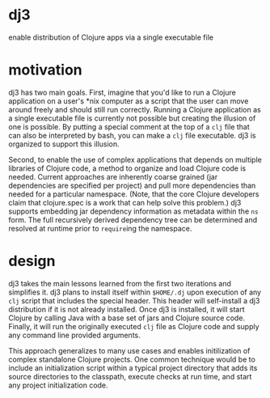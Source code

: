 # dj3
enable distribution of Clojure apps via a single executable file

# motivation

dj3 has two main goals. First, imagine that you'd like to run a Clojure application on a user's \*nix computer as a script that the user can move around freely and should still run correctly. Running a Clojure application as a single executable file is currently not possible but creating the illusion of one is possible. By putting a special comment at the top of a `clj` file that can also be interpreted by bash, you can make a `clj` file executable. dj3 is organized to support this illusion.

Second, to enable the use of complex applications that depends on multiple libraries of Clojure code, a method to organize and load Clojure code is needed. Current approaches are inherently coarse grained (jar dependencies are specified per project) and pull more dependencies than needed for a particular namespace. (Note, that the core Clojure developers claim that clojure.spec is a work that can help solve this problem.) dj3 supports embedding jar dependency information as metadata within the `ns` form. The full recursively derived dependency tree can be determined and resolved at runtime prior to `require`ing the namespace.

# design

dj3 takes the main lessons learned from the first two iterations and simplifies it. dj3 plans to install itself within `$HOME/.dj` upon execution of any `clj` script that includes the special header. This header will self-install a dj3 distribution if it is not already installed. Once dj3 is installed, it will start Clojure by calling Java with a base set of jars and Clojure source code. Finally, it will run the originally executed `clj` file as Clojure code and supply any command line provided arguments.

This approach generalizes to many use cases and enables initilization of complex standalone Clojure projects. One common technique would be to include an initialization script within a typical project directory that adds its source directories to the classpath, execute checks at run time, and start any project initialization code.
